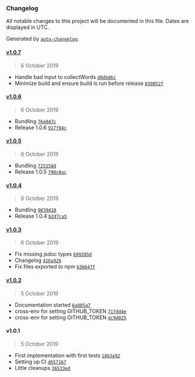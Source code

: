 ### Changelog

All notable changes to this project will be documented in this file. Dates are displayed in UTC.

Generated by [`auto-changelog`](https://github.com/CookPete/auto-changelog).

#### [v1.0.7](https://github.com/h9h/word-collect/compare/v1.0.6...v1.0.7)

> 6 October 2019

- Handle bad input to collectWords [`d8dbd6c`](https://github.com/h9h/word-collect/commit/d8dbd6c1a7b29bb88d6aa5cbdc965bab59321285)
- Minimize build and ensure build is run before release [`830052f`](https://github.com/h9h/word-collect/commit/830052f33b2feebe0653109cc23b3010c389fb43)

#### [v1.0.6](https://github.com/h9h/word-collect/compare/v1.0.5...v1.0.6)

> 6 October 2019

- Bundling [`76e047c`](https://github.com/h9h/word-collect/commit/76e047ced493ea9d8d31b7de891c03be0af7f3e2)
- Release 1.0.6 [`917f84c`](https://github.com/h9h/word-collect/commit/917f84cb766e608ac9e9ca5fc253ed6619513eec)

#### [v1.0.5](https://github.com/h9h/word-collect/compare/v1.0.4...v1.0.5)

> 6 October 2019

- Bundling [`725158d`](https://github.com/h9h/word-collect/commit/725158d40e463519e980bc04187a06ee33c52f20)
- Release 1.0.5 [`790c0ac`](https://github.com/h9h/word-collect/commit/790c0acb537619f8917b82d7f418cdfbd90ffb2f)

#### [v1.0.4](https://github.com/h9h/word-collect/compare/v1.0.3...v1.0.4)

> 6 October 2019

- Bundling [`9839410`](https://github.com/h9h/word-collect/commit/983941045816eddd5993168f250b883a7ad10fdd)
- Release 1.0.4 [`b2d7ca5`](https://github.com/h9h/word-collect/commit/b2d7ca58bbc51539e2fdb7c940e5543a2a9b703b)

#### [v1.0.3](https://github.com/h9h/word-collect/compare/v1.0.2...v1.0.3)

> 6 October 2019

- Fix missing jsdoc types [`699205d`](https://github.com/h9h/word-collect/commit/699205d9d11fb928fe77154082df55858f38882e)
- Changelog [`416a926`](https://github.com/h9h/word-collect/commit/416a9261b58845f3e20be463f401a2218f03a6e6)
- Fix files exported to npm [`b36647f`](https://github.com/h9h/word-collect/commit/b36647f8afa88e20d9bb26a87e4996693bff5632)

#### [v1.0.2](https://github.com/h9h/word-collect/compare/v1.0.1...v1.0.2)

> 5 October 2019

- Documentation started [`6a885a7`](https://github.com/h9h/word-collect/commit/6a885a739c9605777bdb8a39510a1d3d685b0ff7)
- cross-env for setting GITHUB_TOKEN [`717dd4e`](https://github.com/h9h/word-collect/commit/717dd4e85d32677259c1f9645f663a329fc96596)
- cross-env for setting GITHUB_TOKEN [`dc9d025`](https://github.com/h9h/word-collect/commit/dc9d025d98c33781e1ad004dc6c62494b5d92e27)

#### v1.0.1

> 5 October 2019

- First implementation with first tests [`1863e92`](https://github.com/h9h/word-collect/commit/1863e929da9110af27b724e58b870417c9d0faf4)
- Setting up CI [`d657167`](https://github.com/h9h/word-collect/commit/d657167547bfaff88152f17bcea34ecba4b27e62)
- Little cleanups [`36533ed`](https://github.com/h9h/word-collect/commit/36533edfa9ef4d3721a33aeea7d1cf4310ac535b)
